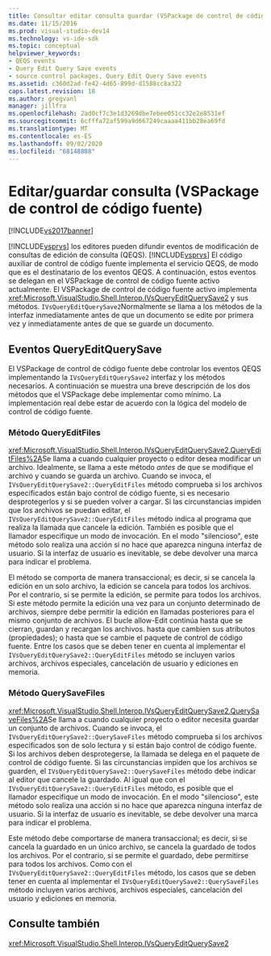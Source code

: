 ```yaml
---
title: Consultar editar consulta guardar (VSPackage de control de código fuente) | Microsoft Docs
ms.date: 11/15/2016
ms.prod: visual-studio-dev14
ms.technology: vs-ide-sdk
ms.topic: conceptual
helpviewer_keywords:
- QEQS events
- Query Edit Query Save events
- source control packages, Query Edit Query Save events
ms.assetid: c360d2ad-fe42-4d65-899d-d1588cc8a322
caps.latest.revision: 18
ms.author: gregvanl
manager: jillfra
ms.openlocfilehash: 2ad0cf7c3e1d3269dbe7ebee051cc32e2e8531ef
ms.sourcegitcommit: 6cfffa72af599a9d667249caaaa411bb28ea69fd
ms.translationtype: MT
ms.contentlocale: es-ES
ms.lasthandoff: 09/02/2020
ms.locfileid: "68148888"
---
```

# <a name="query-edit-query-save-source-control-vspackage"></a>Editar/guardar consulta (VSPackage de control de código fuente)
[!INCLUDE[vs2017banner](../../includes/vs2017banner.md)]

[!INCLUDE[vsprvs](../../includes/vsprvs-md.md)] los editores pueden difundir eventos de modificación de consultas de edición de consulta (QEQS). [!INCLUDE[vsprvs](../../includes/vsprvs-md.md)] El código auxiliar de control de código fuente implementa el servicio QEQS, de modo que es el destinatario de los eventos QEQS. A continuación, estos eventos se delegan en el VSPackage de control de código fuente activo actualmente. El VSPackage de control de código fuente activo implementa <xref:Microsoft.VisualStudio.Shell.Interop.IVsQueryEditQuerySave2> y sus métodos. `IVsQueryEditQuerySave2`Normalmente se llama a los métodos de la interfaz inmediatamente antes de que un documento se edite por primera vez y inmediatamente antes de que se guarde un documento.  
  
## <a name="queryeditquerysave-events"></a>Eventos QueryEditQuerySave  
 El VSPackage de control de código fuente debe controlar los eventos QEQS implementando la `IVsQueryEditQuerySave2` interfaz y los métodos necesarios. A continuación se muestra una breve descripción de los dos métodos que el VSPackage debe implementar como mínimo. La implementación real debe estar de acuerdo con la lógica del modelo de control de código fuente.  
  
### <a name="queryeditfiles-method"></a>Método QueryEditFiles  
 <xref:Microsoft.VisualStudio.Shell.Interop.IVsQueryEditQuerySave2.QueryEditFiles%2A>Se llama a cuando cualquier proyecto o editor desea modificar un archivo. Idealmente, se llama a este método *antes* de que se modifique el archivo y cuando se guarda un archivo. Cuando se invoca, el `IVsQueryEditQuerySave2::QueryEditFiles` método comprueba si los archivos especificados están bajo control de código fuente, si es necesario desprotegerlos y si se pueden volver a cargar. Si las circunstancias impiden que los archivos se puedan editar, el `IVsQueryEditQuerySave2::QueryEditFiles` método indica al programa que realiza la llamada que cancele la edición. También es posible que el llamador especifique un modo de invocación. En el modo "silencioso", este método solo realiza una acción si no hace que aparezca ninguna interfaz de usuario. Si la interfaz de usuario es inevitable, se debe devolver una marca para indicar el problema.  
  
 El método se comporta de manera transaccional; es decir, si se cancela la edición en un solo archivo, la edición se cancela para todos los archivos. Por el contrario, si se permite la edición, se permite para todos los archivos. Si este método permite la edición una vez para un conjunto determinado de archivos, siempre debe permitir la edición en llamadas posteriores para el mismo conjunto de archivos. El bucle allow-Edit continúa hasta que se cierran, guardan y recargan los archivos. hasta que cambien sus atributos (propiedades); o hasta que se cambie el paquete de control de código fuente. Entre los casos que se deben tener en cuenta al implementar el `IVsQueryEditQuerySave2::QueryEditFiles` método se incluyen varios archivos, archivos especiales, cancelación de usuario y ediciones en memoria.  
  
### <a name="querysavefiles-method"></a>Método QuerySaveFiles  
 <xref:Microsoft.VisualStudio.Shell.Interop.IVsQueryEditQuerySave2.QuerySaveFiles%2A>Se llama a cuando cualquier proyecto o editor necesita guardar un conjunto de archivos. Cuando se invoca, el `IVsQueryEditQuerySave2::QuerySaveFiles` método comprueba si los archivos especificados son de solo lectura y si están bajo control de código fuente. Si los archivos deben desprotegerse, la llamada se delega en el paquete de control de código fuente. Si las circunstancias impiden que los archivos se guarden, el `IVsQueryEditQuerySave2::QuerySaveFiles` método debe indicar al editor que cancele la guardado. Al igual que con el `IVsQueryEditQuerySave2::QueryEditFiles` método, es posible que el llamador especifique un modo de invocación. En el modo "silencioso", este método solo realiza una acción si no hace que aparezca ninguna interfaz de usuario. Si la interfaz de usuario es inevitable, se debe devolver una marca para indicar el problema.  
  
 Este método debe comportarse de manera transaccional; es decir, si se cancela la guardado en un único archivo, se cancela la guardado de todos los archivos. Por el contrario, si se permite el guardado, debe permitirse para todos los archivos. Como con el `IVsQueryEditQuerySave2::QueryEditFiles` método, los casos que se deben tener en cuenta al implementar el `IVsQueryEditQuerySave2::QuerySaveFiles` método incluyen varios archivos, archivos especiales, cancelación del usuario y ediciones en memoria.  
  
## <a name="see-also"></a>Consulte también  
 <xref:Microsoft.VisualStudio.Shell.Interop.IVsQueryEditQuerySave2>
